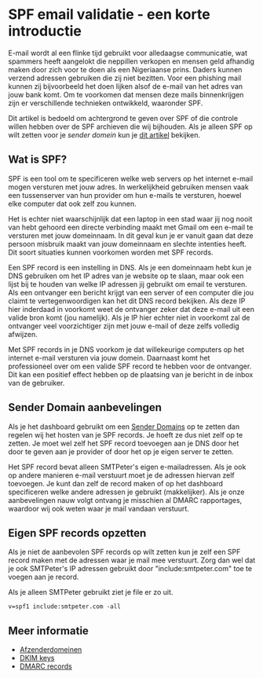 # SPF email validatie - een korte introductie

E-mail wordt al een flinke tijd gebruikt voor alledaagse communicatie, 
wat spammers heeft aangelokt die neppillen verkopen en mensen geld 
afhandig maken door zich voor te doen als een Nigeriaanse prins. Daders 
kunnen verzend adressen gebruiken die zij niet bezitten. Voor een phishing 
mail kunnen zij bijvoorbeeld het doen lijken alsof de e-mail van het adres 
van jouw bank komt. Om te voorkomen dat mensen deze mails binnenkrijgen 
zijn er verschillende technieken ontwikkeld, waaronder SPF.

Dit artikel is bedoeld om achtergrond te geven over SPF of die controle 
willen hebben over de SPF archieven die wij bijhouden. Als je alleen 
SPF op wilt zetten voor je *sender domein* kun je [dit artikel](./sender-domains "Sender Domains") 
bekijken.

## Wat is SPF?

SPF is een tool om te specificeren welke web servers op het internet 
e-mail mogen versturen met jouw adres. In werkelijkheid gebruiken mensen vaak 
een tussenserver van hun provider om hun e-mails te versturen, hoewel elke 
computer dat ook zelf zou kunnen.

Het is echter niet waarschijnlijk dat een laptop in een stad waar jij 
nog nooit van hebt gehoord een directe verbinding maakt met Gmail om een 
e-mail te versturen met jouw domeinnaam. In dit geval kun je er vanuit gaan 
dat deze persoon misbruik maakt van jouw domeinnaam en slechte intenties heeft.
Dit soort situaties kunnen voorkomen worden met SPF records.

Een SPF record is een instelling in DNS. Als je een domeinnaam hebt kun je 
DNS gebruiken om het IP adres van je website op te slaan, maar ook een lijst 
bij te houden van welke IP adressen jij gebruikt om email te versturen.
Als een ontvanger een bericht krijgt van een server of een computer die 
jou claimt te vertegenwoordigen kan het dit DNS record bekijken. Als deze 
IP hier inderdaad in voorkomt weet de ontvanger zeker dat deze e-mail uit 
een valide bron komt (jou namelijk).
Als je IP hier echter niet in voorkomt zal de ontvanger veel voorzichtiger 
zijn met jouw e-mail of deze zelfs volledig afwijzen.

Met SPF records in je DNS voorkom je dat willekeurige computers op het 
internet e-mail versturen via jouw domein. Daarnaast komt het professioneel 
over om een valide SPF record te hebben voor de ontvanger. Dit kan een positief 
effect hebben op de plaatsing van je bericht in de inbox van de gebruiker.

## Sender Domain aanbevelingen

Als je het dashboard gebruikt om een [Sender Domains](sender-domains "Sender Domains") op 
te zetten dan regelen wij het hosten van je SPF records. Je hoeft ze dus 
niet zelf op te zetten. Je moet wel zelf het SPF record toevoegen aan je DNS 
door het door te geven aan je provider of door het op je eigen server te zetten.

Het SPF record bevat alleen SMTPeter's eigen e-mailadressen. Als je ook op 
andere manieren e-mail verstuurt moet je de adressen hiervan zelf toevoegen. 
Je kunt dan zelf de record maken of op het dashboard specificeren welke 
andere adressen je gebruikt (makkelijker). Als je onze aanbevelingen nauw 
volgt ontvang je misschien al DMARC rapportages, waardoor wij ook weten 
waar je mail vandaan verstuurt.

## Eigen SPF records opzetten

Als je niet de aanbevolen SPF records op wilt zetten kun je zelf een SPF 
record maken met de adressen waar je mail mee verstuurt. Zorg dan wel 
dat je ook SMTPeter's IP adressen gebruikt door "include:smtpeter.com" 
toe te voegen aan je record.

Als je alleen SMTPeter gebruikt ziet je file er zo uit.

```text
v=spf1 include:smtpeter.com -all
```

## Meer informatie

* [Afzenderdomeinen](./sender-domains)
* [DKIM keys](dkim-signing)
* [DMARC records](dmarc-deployment)

